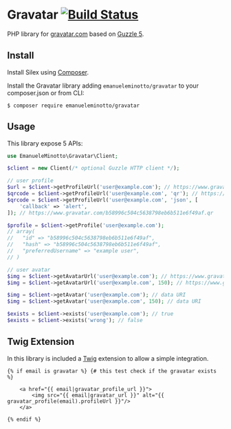 Gravatar [![Build Status](https://travis-ci.org/EmanueleMinotto/Gravatar.svg)](https://travis-ci.org/EmanueleMinotto/Gravatar)
====================

PHP library for [gravatar.com](http://www.gravatar.com/) based on [Guzzle 5](http://docs.guzzlephp.org/en/latest/).

## Install
Install Silex using [Composer](http://getcomposer.org/).

Install the Gravatar library adding `emanueleminotto/gravatar` to your composer.json or from CLI:

```
$ composer require emanueleminotto/gravatar
```

## Usage

This library expose 5 APIs:

```php
use EmanueleMinotto\Gravatar\Client;

$client = new Client(/* optional Guzzle HTTP client */);

// user profile
$url = $client->getProfileUrl('user@example.com'); // https://www.gravatar.com/b58996c504c5638798eb6b511e6f49af.json
$qrcode = $client->getProfileUrl('user@example.com', 'qr'); // https://www.gravatar.com/b58996c504c5638798eb6b511e6f49af.qr
$qrcode = $client->getProfileUrl('user@example.com', 'json', [
    'callback' => 'alert',
]); // https://www.gravatar.com/b58996c504c5638798eb6b511e6f49af.qr

$profile = $client->getProfile('user@example.com');
// array(
//   "id" => "b58996c504c5638798eb6b511e6f49af",
//   "hash" => "b58996c504c5638798eb6b511e6f49af",
//   "preferredUsername" => "example user",
// )

// user avatar
$img = $client->getAvatarUrl('user@example.com'); // https://www.gravatar.com/avatar/b58996c504c5638798eb6b511e6f49af.jpg?d=404&r=g&s=80
$img = $client->getAvatarUrl('user@example.com', 150); // https://www.gravatar.com/avatar/b58996c504c5638798eb6b511e6f49af.jpg?d=404&r=g&s=150

$img = $client->getAvatar('user@example.com'); // data URI
$img = $client->getAvatar('user@example.com', 150); // data URI

$exists = $client->exists('user@example.com'); // true
$exists = $client->exists('wrong'); // false
```

## Twig Extension

In this library is included a [Twig](http://twig.sensiolabs.org/) extension to allow a simple integration.

```twig
{% if email is gravatar %} {# this test check if the gravatar exists %}
    
    <a href="{{ email|gravatar_profile_url }}">
        <img src="{{ email|gravatar_url }}" alt="{{ gravatar_profile(email).profileUrl }}"/>
    </a>

{% endif %}
```